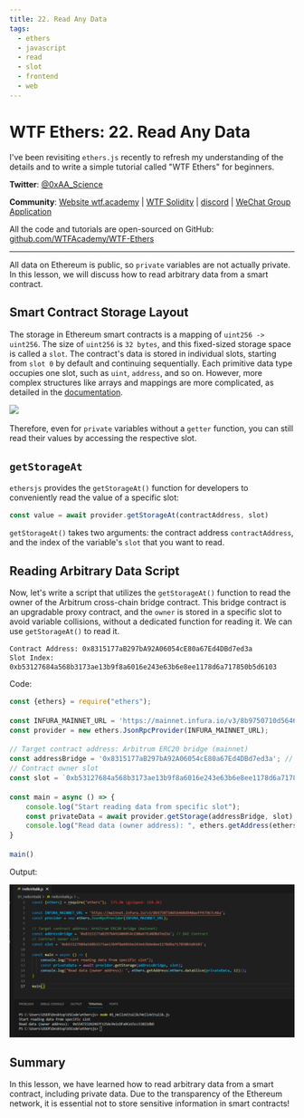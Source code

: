```yaml
---
title: 22. Read Any Data
tags:
  - ethers
  - javascript
  - read
  - slot
  - frontend
  - web
---
```


# WTF Ethers: 22. Read Any Data

I've been revisiting `ethers.js` recently to refresh my understanding of the details and to write a simple tutorial called "WTF Ethers" for beginners.

**Twitter**: [@0xAA_Science](https://twitter.com/0xAA_Science)

**Community**: [Website wtf.academy](https://wtf.academy) | [WTF Solidity](https://github.com/AmazingAng/WTFSolidity) | [discord](https://discord.gg/5akcruXrsk) | [WeChat Group Application](https://docs.google.com/forms/d/e/1FAIpQLSe4KGT8Sh6sJ7hedQRuIYirOoZK_85miz3dw7vA1-YjodgJ-A/viewform?usp=sf_link)

All the code and tutorials are open-sourced on GitHub: [github.com/WTFAcademy/WTF-Ethers](https://github.com/WTFAcademy/WTF-Ethers)

-----

All data on Ethereum is public, so `private` variables are not actually private. In this lesson, we will discuss how to read arbitrary data from a smart contract.

## Smart Contract Storage Layout

The storage in Ethereum smart contracts is a mapping of `uint256 -> uint256`. The size of `uint256` is `32 bytes`, and this fixed-sized storage space is called a `slot`. The contract's data is stored in individual slots, starting from `slot 0` by default and continuing sequentially. Each primitive data type occupies one slot, such as `uint`, `address`, and so on. However, more complex structures like arrays and mappings are more complicated, as detailed in the [documentation](https://docs.soliditylang.org/en/v0.8.17/internals/layout_in_storage.html?highlight=Layout%20of%20State%20Variables%20in%20Storage).

![](./img/22-1.png)

Therefore, even for `private` variables without a `getter` function, you can still read their values by accessing the respective slot.

## `getStorageAt`

`ethersjs` provides the `getStorageAt()` function for developers to conveniently read the value of a specific slot:

```js
const value = await provider.getStorageAt(contractAddress, slot)
```

`getStorageAt()` takes two arguments: the contract address `contractAddress`, and the index of the variable's `slot` that you want to read.

## Reading Arbitrary Data Script

Now, let's write a script that utilizes the `getStorageAt()` function to read the owner of the Arbitrum cross-chain bridge contract. This bridge contract is an upgradable proxy contract, and the `owner` is stored in a specific slot to avoid variable collisions, without a dedicated function for reading it. We can use `getStorageAt()` to read it.

```solidity
Contract Address: 0x8315177aB297bA92A06054cE80a67Ed4DBd7ed3a
Slot Index: 0xb53127684a568b3173ae13b9f8a6016e243e63b6e8ee1178d6a717850b5d6103
```

Code:

```js
const {ethers} = require("ethers");

const INFURA_MAINNET_URL = 'https://mainnet.infura.io/v3/8b9750710d56460d940aeff47967c4ba';
const provider = new ethers.JsonRpcProvider(INFURA_MAINNET_URL);

// Target contract address: Arbitrum ERC20 bridge (mainnet)
const addressBridge = '0x8315177aB297bA92A06054cE80a67Ed4DBd7ed3a'; // DAI Contract
// Contract owner slot
const slot = `0xb53127684a568b3173ae13b9f8a6016e243e63b6e8ee1178d6a717850b5d6103`;

const main = async () => {
    console.log("Start reading data from specific slot");
    const privateData = await provider.getStorage(addressBridge, slot);
    console.log("Read data (owner address): ", ethers.getAddress(ethers.dataSlice(privateData, 12)));
}

main()
```

Output:

![](./img/22-2.png)

## Summary

In this lesson, we have learned how to read arbitrary data from a smart contract, including private data. Due to the transparency of the Ethereum network, it is essential not to store sensitive information in smart contracts!
